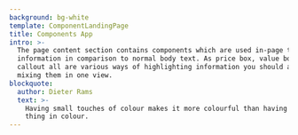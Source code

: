 ```yaml
---
background: bg-white
template: ComponentLandingPage
title: Components App
intro: >-
  The page content section contains components which are used in-page to display
  information in comparison to normal body text. As price box, value box and
  callout all are various ways of highlighting information you should avoid
  mixing them in one view.
blockquote:
  author: Dieter Rams
  text: >-
    Having small touches of colour makes it more colourful than having the whole
    thing in colour.
---
```


